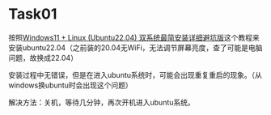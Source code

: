 # Task01
按照[Windows11 + Linux (Ubuntu22.04) 双系统最简安装详细避坑版](http://t.csdnimg.cn/yZLUC)这个教程来安装ubuntu22.04（之前装的20.04无WiFi，无法调节屏幕亮度，查了可能是电脑问题，故换成22.04）

安装过程中无错误，但是在进入ubuntu系统时，可能会出现重复重启的现象。（从windows换ubuntu时会出现这个问题）

解决方法：关机，等待几分钟，再次开机进入ubuntu系统。
